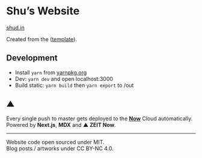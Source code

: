 # Shu’s Website

[shud.in](https://shud.in) 

Created from the ([template](https://github.com/quietshu/blog-template)).

## Development
- Install `yarn` from [yarnpkg.org](https://yarnpkg.org)
- Dev: `yarn dev` and open localhost:3000
- Build static: `yarn build` then `yarn export` to /out

## ▲
Every single push to master gets deployed to the **[Now](https://zeit.co/now)** Cloud automatically.  
Powered by **Next.js**, **MDX** and **▲ ZEIT Now**.

---

Website code open sourced under MIT.  
Blog posts / artworks under CC BY-NC 4.0.
